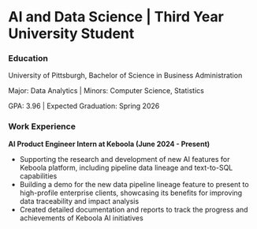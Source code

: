 # AI and Data Science | Third Year University Student

### Education
University of Pittsburgh, Bachelor of Science in Business Administration

Major: Data Analytics | Minors: Computer Science, Statistics

GPA: 3.96 | Expected Graduation: Spring 2026

### Work Experience
**AI Product Engineer Intern at Keboola (June 2024 - Present)**
+ Supporting the research and development of new AI features for Keboola platform, including pipeline data lineage and text-to-SQL capabilities
+ Building a demo for the new data pipeline lineage feature to present to high-profile enterprise clients, showcasing its benefits for improving data traceability and impact analysis
+ Created detailed documentation and reports to track the progress and achievements of Keboola AI initiatives




